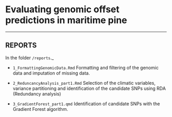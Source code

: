 # Evaluating genomic offset predictions in maritime pine


***

## REPORTS

In the folder `/reports`._

- `1_FormattingGenomicData.Rmd` Formatting and filtering of the genomic data and imputation of missing data.

- `2_ReduncancyAnalysis_part1.Rmd` Selection of the climatic variables, variance partitioning and identification of the candidate SNPs using RDA (Redundancy analysis)

- `3_GradientForest_part1.qmd` Identification of candidate SNPs with the Gradient Forest algorithm.
